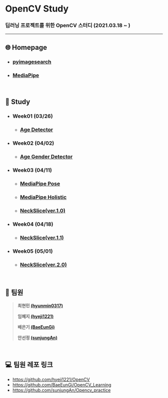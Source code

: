 # OpenCV Study
### 딥러닝 프로젝트를 위한 OpenCV 스터디 (2021.03.18 ~ )

---

## :globe_with_meridians: Homepage

* ### [pyimagesearch](https://www.pyimagesearch.com/)

* ### [MediaPipe](https://google.github.io/mediapipe/)

<br>

## :book: Study

* ### Week01 (03/26)

  * ### [Age Detector](https://github.com/hyunmin0317/OpenCV_Study/blob/master/AgeDetector/AgeDetector.md)

* ### Week02 (04/02)

  * ### [Age Gender Detector](https://github.com/hyunmin0317/OpenCV_Study/blob/master/AgeGenderDetector/AgeGenderDetector.md)

* ### Week03 (04/11)

  * ### [MediaPipe Pose](https://github.com/hyunmin0317/OpenCV_Study/blob/master/MediaPipePose/MediaPipePose.md)
  
  * ### [MediaPipe Holistic](https://github.com/hyunmin0317/OpenCV_Study/blob/master/MediaPipeHolistic/MediaPipeHolistic.md)
  
  * ### [NeckSlice(ver.1.0)](https://github.com/hyunmin0317/OpenCV_Study/blob/master/NeckSlice/NeckSlice(ver.1.0)/Github/NeckSlice(ver.1.0).md)
  
* ### Week04 (04/18)

  * ### [NeckSlice(ver.1.1)](https://github.com/hyunmin0317/OpenCV_Study/blob/master/NeckSlice/NeckSlice(ver.1.1)/Github/NeckSlice(ver.1.1).md)
  
* ### Week05 (05/01)

  * ### [NeckSlice(ver.2.0)](https://github.com/hyunmin0317/OpenCV_Study/blob/master/NeckSlice/NeckSlice(ver.2.0)/Github/NeckSlice(ver.2.0).md)

<br>

## :turtle: 팀원 

> **최현민 [(hyunmin0317)](https://github.com/hyunmin0317?tab=repositories)**
>
> **임혜지 [(hyeji1221)](https://github.com/hyeji1221)**
>
> **배은기 [(BaeEunGi)](https://github.com/BaeEunGi)**
>
> **안선정 [(sunjungAn)](https://github.com/sunjungAn)**

<br>

## :computer: 팀원 레포 링크

* https://github.com/hyeji1221/OpenCV
* https://github.com/BaeEunGi/OpenCV_Learning
* https://github.com/sunjungAn/Opencv_practice